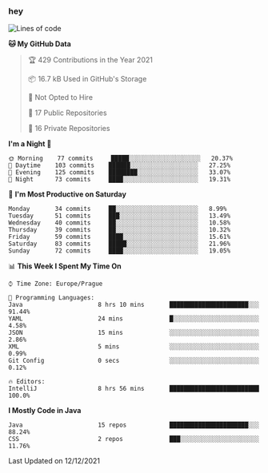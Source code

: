 ### hey

<!--START_SECTION:waka-->
![Lines of code](https://img.shields.io/badge/From%20Hello%20World%20I%27ve%20Written-100%20Thousand%20lines%20of%20code-blue)

**🐱 My GitHub Data** 

> 🏆 429 Contributions in the Year 2021
 > 
> 📦 16.7 kB Used in GitHub's Storage 
 > 
> 🚫 Not Opted to Hire
 > 
> 📜 17 Public Repositories 
 > 
> 🔑 16 Private Repositories  
 > 
**I'm a Night 🦉** 

```text
🌞 Morning    77 commits     █████░░░░░░░░░░░░░░░░░░░░   20.37% 
🌆 Daytime    103 commits    ██████░░░░░░░░░░░░░░░░░░░   27.25% 
🌃 Evening    125 commits    ████████░░░░░░░░░░░░░░░░░   33.07% 
🌙 Night      73 commits     ████░░░░░░░░░░░░░░░░░░░░░   19.31%

```
📅 **I'm Most Productive on Saturday** 

```text
Monday       34 commits     ██░░░░░░░░░░░░░░░░░░░░░░░   8.99% 
Tuesday      51 commits     ███░░░░░░░░░░░░░░░░░░░░░░   13.49% 
Wednesday    40 commits     ██░░░░░░░░░░░░░░░░░░░░░░░   10.58% 
Thursday     39 commits     ██░░░░░░░░░░░░░░░░░░░░░░░   10.32% 
Friday       59 commits     ████░░░░░░░░░░░░░░░░░░░░░   15.61% 
Saturday     83 commits     █████░░░░░░░░░░░░░░░░░░░░   21.96% 
Sunday       72 commits     ████░░░░░░░░░░░░░░░░░░░░░   19.05%

```


📊 **This Week I Spent My Time On** 

```text
⌚︎ Time Zone: Europe/Prague

💬 Programming Languages: 
Java                     8 hrs 10 mins       ██████████████████████░░░   91.44% 
YAML                     24 mins             █░░░░░░░░░░░░░░░░░░░░░░░░   4.58% 
JSON                     15 mins             ░░░░░░░░░░░░░░░░░░░░░░░░░   2.86% 
XML                      5 mins              ░░░░░░░░░░░░░░░░░░░░░░░░░   0.99% 
Git Config               0 secs              ░░░░░░░░░░░░░░░░░░░░░░░░░   0.12%

🔥 Editors: 
IntelliJ                 8 hrs 56 mins       █████████████████████████   100.0%

```

**I Mostly Code in Java** 

```text
Java                     15 repos            ██████████████████████░░░   88.24% 
CSS                      2 repos             ███░░░░░░░░░░░░░░░░░░░░░░   11.76%

```



 Last Updated on 12/12/2021
<!--END_SECTION:waka-->
